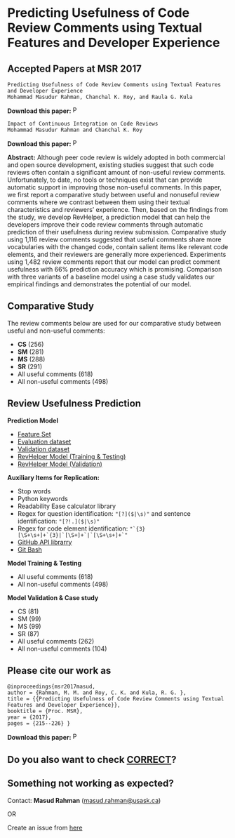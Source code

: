 # Predicting Usefulness of Code Review Comments using Textual Features and Developer Experience

Accepted Papers at MSR 2017
-------------------------------------------
```
Predicting Usefulness of Code Review Comments using Textual Features and Developer Experience
Mohammad Masudur Rahman, Chanchal K. Roy, and Raula G. Kula
```
**Download this paper:**  [<img src="http://web.cs.dal.ca/~masud/img/pdf.png"
     alt="PDF" heigh="16px" width="16px" />](http://web.cs.dal.ca/~masud/papers/masud-MSR2017a.pdf)

```
Impact of Continuous Integration on Code Reviews
Mohammad Masudur Rahman and Chanchal K. Roy
```
**Download this paper:**  [<img src="http://web.cs.dal.ca/~masud/img/pdf.png"
     alt="PDF" heigh="16px" width="16px" />](http://web.cs.dal.ca/~masud/papers/masud-MSR2017b.pdf)


**Abstract:**  Although peer code review is widely adopted in both commercial and open source development, existing studies suggest that such code reviews often contain a significant amount of non-useful review comments. Unfortunately, to date, no tools or techniques exist that can provide automatic support in improving those non-useful comments. In this paper, we first report a comparative study between useful and nonuseful review comments where we contrast between them using their textual characteristics and reviewers’ experience. Then, based on the findings from the study, we develop RevHelper, a prediction model that can help the developers improve their code review comments through automatic prediction of their usefulness during review submission. Comparative study using 1,116 review comments suggested that useful comments share more vocabularies with the changed code, contain salient items like relevant code elements, and their reviewers are generally more experienced. Experiments using 1,482 review comments report that our model can predict comment usefulness with 66% prediction accuracy which is promising. Comparison with three variants of a baseline model using a case study validates our empirical findings and demonstrates the potential of our model.

Comparative Study
-----------------------------------
The review comments below are used for our comparative study between useful and non-useful comments:
-   **CS** (256)
-   **SM** (281)
-   **MS** (288)
-   **SR** (291)
-   All useful comments (618)
-   All non-useful comments (498)

Review Usefulness Prediction
-----------------------------------  
**Prediction Model**
-   [Feature Set](https://drive.google.com/open?id=0B9GerXe2gpyFYldQZW1YcW13SUk)
-   [Evaluation dataset](https://drive.google.com/open?id=0B9GerXe2gpyFZ1g1b1dfQ0szT00)
-   [Validation dataset](https://drive.google.com/open?id=0B9GerXe2gpyFWVpYSVRYazRZNmc)
-   [RevHelper Model (Training & Testing)](https://drive.google.com/open?id=0B9GerXe2gpyFejdUeE1zUG80RTg)
-   [RevHelper Model (Validation)](https://drive.google.com/open?id=0B9GerXe2gpyFeURVN04wZ1h2dGc)

**Auxiliary Items for Replication:**
-   Stop words
-   Python keywords
-   Readability Ease calculator library
-   Regex for question identification:  `"[?]($|\s)"`  and sentence identification:  `"[?!.]($|\s)"`
-   Regex for code element identification:  ``"`{3}[\S+\s+]+`{3}|`[\S+]+`|`[\S+\s+]+`"``
-   [GitHub API librarry](http://github-api.kohsuke.org/)
-   [Git Bash](https://git-scm.com/)


**Model Training & Testing**
-   All useful comments (618)
-   All non-useful comments (498)
  
**Model Validation & Case study**
-   CS (81)
-   SM (99)
-   MS (99)
-   SR (87)
-   All useful comments (262)
-   All non-useful comments (104)

## Please cite our work as
```
@inproceedings{msr2017masud, 
author = {Rahman, M. M. and Roy, C. K. and Kula, R. G. }, 
title = {{Predicting Usefulness of Code Review Comments using Textual Features and Developer Experience}}, 
booktitle = {Proc. MSR}, 
year = {2017}, 
pages = {215--226} }
```
**Download this paper:**  [<img src="http://web.cs.dal.ca/~masud/img/pdf.png"
     alt="PDF" heigh="16px" width="16px" />](http://we.cs.dal.ca/~masud/papers/masud-MSR2017a.pdf)


Do you also want to check [CORRECT](https://github.com/masud-technope/CORRECT-Replication-Package-ICSE2016)?
--------------

## Something not working as expected?

Contact:  **Masud Rahman**  ([masud.rahman@usask.ca](mailto:masud.rahman@usask.ca))

OR

Create an issue from  [here](https://github.com/masud-technope/RevHelper-Replication-Package-MSR2017/issues/new)

